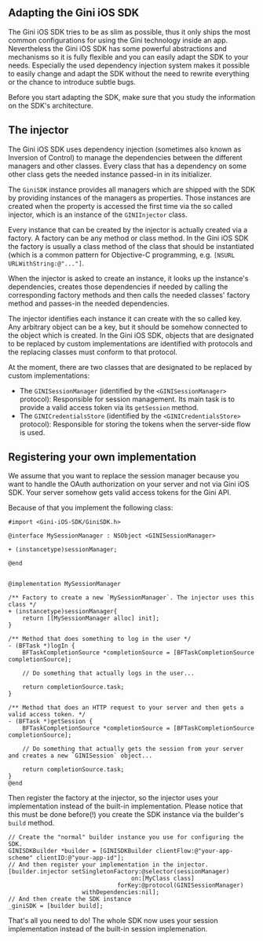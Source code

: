 Adapting the Gini iOS SDK
-------------------------

The Gini iOS SDK tries to be as slim as possible, thus it only ships the most common configurations for using the Gini
technology inside an app. Nevertheless the Gini iOS SDK has some powerful abstractions and mechanisms so it is fully
flexible and you can easily adapt the SDK to your needs. Especially the used dependency injection system makes it 
possible to easily change and adapt the SDK without the need to rewrite everything or the chance to introduce subtle
bugs.

Before you start adapting the SDK, make sure that you study the information on the SDK's architecture.

The injector
------------

The Gini iOS SDK uses dependency injection (sometimes also known as Inversion of Control) to manage the dependencies
between the different managers and other classes. Every class that has a dependency on some other class gets the needed
instance passed-in in its initializer.

The `GiniSDK` instance provides all managers which are shipped with the SDK by providing instances of the managers as
properties. Those instances are created when the property is accessed the first time via the so called injector, which
is an instance of the `GINIInjector` class.

Every instance that can be created by the injector is actually created via a factory. A factory can be any method or class
method. In the Gini iOS SDK the factory is usually a class method of the class that should be instantiated (which is a
common pattern for Objective-C programming, e.g. `[NSURL URLWithString:@"..."]`.

When the injector is asked to create an instance, it looks up the instance's dependencies, creates those dependencies
if needed by calling the corresponding factory methods and then calls the needed classes' factory method and passes-in
the needed dependencies.

The injector identifies each instance it can create with the so called key. Any arbitrary object can be a key, but it
should be somehow connected to the object which is created. In the Gini iOS SDK, objects that are designated to be
replaced by custom implementations are identified with protocols and the replacing classes must conform to that protocol.

At the moment, there are two classes that are designated to be replaced by custom implementations:

- The `GINISessionManager` (identified by the `<GINISessionManager>` protocol): Responsible for session management. Its
  main task is to provide a valid access token via its `getSession` method.
- The `GINICredentialsStore` (identified by the `<GINICredentialsStore>` protocol): Responsible for storing the tokens
  when the server-side flow is used.


Registering your own implementation
-----------------------------------

We assume that you want to replace the session manager because you want to handle the OAuth authorization on your
server and not via Gini iOS SDK. Your server somehow gets valid access tokens for the Gini API.

Because of that you implement the following class:

    #import <Gini-iOS-SDK/GiniSDK.h>
    
    @interface MySessionManager : NSObject <GINISessionManager>
    
    + (instancetype)sessionManager;
    
    @end
    
    
    @implementation MySessionManager
    
    /** Factory to create a new `MySessionManager`. The injector uses this class */
    + (instancetype)sessionManager{
        return [[MySessionManager alloc] init];
    }
    
    /** Method that does something to log in the user */
    - (BFTask *)logIn {
        BFTaskCompletionSource *completionSource = [BFTaskCompletionSource completionSource];
        
        // Do something that actually logs in the user...
        
        return completionSource.task;
    }
   
    /** Method that does an HTTP request to your server and then gets a valid access token. */
    - (BFTask *)getSession {
        BFTaskCompletionSource *completionSource = [BFTaskCompletionSource completionSource];
        
        // Do something that actually gets the session from your server and creates a new `GINISession` object...
        
        return completionSource.task;
    }
    @end


Then register the factory at the injector, so the injector uses your implementation instead of the built-in implementation.
Please notice that this must be done before(!) you create the SDK instance via the builder's `build` method.

    // Create the "normal" builder instance you use for configuring the SDK.
    GINISDKBuilder *builder = [GINISDKBuilder clientFlow:@"your-app-scheme" clientID:@"your-app-id"];
    // And then register your implementation in the injector.
    [builder.injector setSingletonFactory:@selector(sessionManager)
                                       on:[MyClass class]
                                   forKey:@protocol(GINISessionManager)
                         withDependencies:nil];
    // And then create the SDK instance
    _giniSDK = [builder build];


That's all you need to do! The whole SDK now uses your session implementation instead of the built-in session implemenation.
